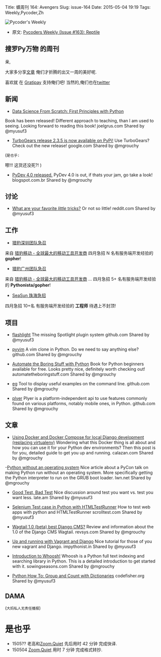 Title: 蠎周刊 164: Avengers
Slug: issue-164
Date: 2015-05-04 19:19
Tags: Weekly,Pycoder,Zh 


![Pycoder's Weekly](https://gallery.mailchimp.com/9735795484d2e4c204da82a29/images/Image_202014_01_22_20at_2010.45.04_20AM9789bf.png)


- 原文: [Pycoders Weekly (Issue #163): Reptile](http://us4.campaign-archive1.com/?u=9735795484d2e4c204da82a29&id=b7fdecf11e&e=889f3f6a05)

##  搜罗Py万物 的周刊

亲,



大家多分享[文章](http://pycoders.com/submissions/) 
俺们才折腾的出又一周的美好呢.

喜欢就
在 [Gratipay](https://www.gratipay.com/PycodersWeekly)
支持俺们吧!
当然的,俺们也在[twitter](http://www.twitter.com/pycoders)


## 新闻


- [Data Science From Scratch: First Principles with Python](http://joelgrus.com/2015/04/26/data-science-from-scratch-first-principles-with-python/)

Book has been released! Different approach to teaching, than I am used to seeing. Looking forward to reading this book!
joelgrus.com
Shared by @myusuf3
 
- [TurboGears release 2.3.5 is now available on PyPi!](https://plus.google.com/+turbogears/posts/UVSdg9rJiUz)
Use TurboGears? Check out the new release!
google.com
Shared by @mgrouchy
 
(`是也乎:`

嚓!!! 这货还没死?!
)


- [PyDev 4.0 released.](http://pydev.blogspot.com.br/2015/04/pydev-40-released-yay.html)
PyDev 4.0 is out, if thats your jam, go take a look!
blogspot.com.br
Shared by @mgrouchy
 



## 讨论

- [What are your favorite *little* tricks?](http://www.reddit.com/r/Python/comments/34cdfm/what_are_your_favorite_little_tricks/)
Or not so little!
reddit.com
Shared by @myusuf3





## 工作


- [猎豹深圳团队急召](https://github.com/cheetahmobile/CMBM/wiki/BmSzHr)

来自 [猎豹移动 - 全球最大的移动工具开发商](http://www.cmcm.com/zh-cn/cm-backup/) 
四月急招 N 名有服务端开发经验的 **gopher**!


- [猎豹广州团队急召](https://github.com/cheetahmobile/CMBM/wiki/BmGzHr)

来自 [猎豹移动 - 全球最大的移动工具开发商](http://www.cmcm.com/zh-cn/cm-backup/) ...
四月急招 5+ 名有服务端开发经验的 **Pythonista/gopher**!

- [SeaSun 珠海急招](https://github.com/cheetahmobile/CMBM/wiki/SeaSunZh)

四月急招 10+名 有服务端开发经验的 **工程师** 待遇上不封顶!


## 项目


- [flashlight](https://github.com/nate-parrott/Flashlight)
The missing Spotlight plugin system
github.com
Shared by @myusuf3
 
- [pyvim](https://github.com/jonathanslenders/pyvim)
A vim clone in Python. Do we need to say anything else?
github.com
Shared by @mgrouchy
 
- [Automate the Boring Stuff with Python](http://automatetheboringstuff.com/)
Book for Python beginners available for free. Looks pretty nice, definitely worth checking out!
automatetheboringstuff.com
Shared by @mgrouchy



- [eg](https://github.com/srsudar/eg)
Tool to display useful examples on the command line.
github.com
Shared by @mgrouchy
 
- [plyer](https://github.com/kivy/plyer)
Plyer is a platform-independent api to use features commonly found on various platforms, notably mobile ones, in Python.
github.com
Shared by @mgrouchy


## 文章

- [Using Docker and Docker Compose for local Django development (replacing virtualenv)](https://www.calazan.com/using-docker-and-docker-compose-for-local-django-development-replacing-virtualenv/#.VULF_bAmduE.reddit)
Wondering what this Docker thing is all about and how you can use it for your Python dev environments? Then this post is for you, detailed guide to get you up and running.
calazan.com
Shared by @mgrouchy
 
-[Python without an operating system](http://lwn.net/SubscriberLink/641244/5d1d6d20aeb0a647/)
Nice article about a PyCon talk on making Python run without an operating system. More specifically getting the Python interpreter to run on the GRUB boot loader.
lwn.net
Shared by @mgrouchy
 
- [Good Test, Bad Test](http://late.am/post/2015/04/20/good-test-bad-test.html)
Nice discussion around test you want vs. test you want less.
late.am
Shared by @myusuf3
 
- [Selenium Test case in Python with HTMLTestRunner](http://scrolltest.com/selenium-test-case-in-python/)
How to test web apps with python and HTMLTestRunner
scrolltest.com
Shared by @myusuf3
 
- [Wagtail 1.0 (beta) best Django CMS?](http://www.revsys.com/blog/2015/apr/29/wagtail-best-django-cms/)
Review and information about the 1.0 of the Django CMS Wagtail.
revsys.com
Shared by @mgrouchy
 
- [Up and running with Vagrant and Django](http://impythonist.in/up-and-running-with-vagrant-and-django/)
Nice tutorial for those of you new vagrant and Django.
impythonist.in
Shared by @myusuf3
 
- [Introduction to Whoosh!](http://sowingseasons.com/blog/introduction-to-whoosh.html)
Whoosh is a Python full text indexing and searching library in Python. This is a detailed introduction to get started with it.
sowingseasons.com
Shared by @mgrouchy
 
- [Python How To: Group and Count with Dictionaries](https://codefisher.org/catch/blog/2015/04/22/python-how-group-and-count-dictionaries/)
codefisher.org
Shared by @myusuf3




## DAMA
(`大妈私人无责任播报`)



# 是也乎

- 1505?? 老高和[Zoom.Quiet](http://zoomquiet.org/) 先后用时 42 分钟 完成快译.
- 150504 [Zoom.Quiet](http://zoomquiet.org/) 用时 7 分钟 完成格式转抄.

